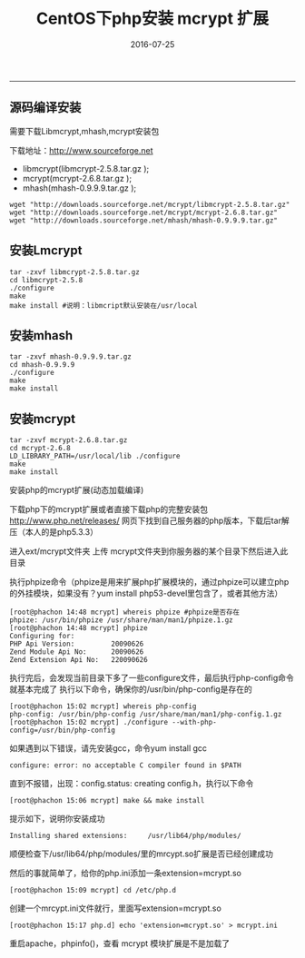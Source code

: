 ﻿---
title: CentOS下php安装 mcrypt 扩展
date: 2016-07-25
categories: Install
tags:
  - CentOS
  - PHP
  - mcrypt
---
----------------------------------

## 源码编译安装

需要下载Libmcrypt,mhash,mcrypt安装包

下载地址：http://www.sourceforge.net

- libmcrypt(libmcrypt-2.5.8.tar.gz );
- mcrypt(mcrypt-2.6.8.tar.gz );
- mhash(mhash-0.9.9.9.tar.gz );

```
wget "http://downloads.sourceforge.net/mcrypt/libmcrypt-2.5.8.tar.gz"
wget "http://downloads.sourceforge.net/mcrypt/mcrypt-2.6.8.tar.gz"
wget "http://downloads.sourceforge.net/mhash/mhash-0.9.9.9.tar.gz"
```

<!-- more -->

## 安装Lmcrypt
    
```
tar -zxvf libmcrypt-2.5.8.tar.gz
cd libmcrypt-2.5.8
./configure
make
make install #说明：libmcript默认安装在/usr/local
```

## 安装mhash
```
tar -zxvf mhash-0.9.9.9.tar.gz
cd mhash-0.9.9.9
./configure
make
make install
```

## 安装mcrypt

```
tar -zxvf mcrypt-2.6.8.tar.gz
cd mcrypt-2.6.8
LD_LIBRARY_PATH=/usr/local/lib ./configure
make
make install
```

安装php的mcrypt扩展(动态加载编译)

下载php下的mcrypt扩展或者直接下载php的完整安装包
http://www.php.net/releases/ 网页下找到自己服务器的php版本，下载后tar解压（本人的是php5.3.3）

进入ext/mcrypt文件夹
上传 mcrypt文件夹到你服务器的某个目录下然后进入此目录

执行phpize命令（phpize是用来扩展php扩展模块的，通过phpize可以建立php的外挂模块，如果没有？yum install php53-devel里包含了，或者其他方法）

```
[root@phachon 14:48 mcrypt] whereis phpize #phpize是否存在
phpize: /usr/bin/phpize /usr/share/man/man1/phpize.1.gz
[root@phachon 14:48 mcrypt] phpize
Configuring for:
PHP Api Version:         20090626
Zend Module Api No:      20090626
Zend Extension Api No:   220090626
```

执行完后，会发现当前目录下多了一些configure文件，最后执行php-config命令就基本完成了
执行以下命令，确保你的/usr/bin/php-config是存在的

```
[root@phachon 15:02 mcrypt] whereis php-config
php-config: /usr/bin/php-config /usr/share/man/man1/php-config.1.gz
[root@phachon 15:02 mcrypt] ./configure --with-php-config=/usr/bin/php-config
```

如果遇到以下错误，请先安装gcc，命令yum install gcc

```
configure: error: no acceptable C compiler found in $PATH
```

直到不报错，出现：config.status: creating config.h，执行以下命令

```
[root@phachon 15:06 mcrypt] make && make install
```

提示如下，说明你安装成功

```
Installing shared extensions:     /usr/lib64/php/modules/
```

顺便检查下/usr/lib64/php/modules/里的mrcypt.so扩展是否已经创建成功

然后的事就简单了，给你的php.ini添加一条extension=mcrypt.so

```
[root@phachon 15:09 mcrypt] cd /etc/php.d
```

创建一个mrcypt.ini文件就行，里面写extension=mcrypt.so

```
[root@phachon 15:17 php.d] echo 'extension=mcrypt.so' > mcrypt.ini
```

重启apache，phpinfo()，查看 mcrypt 模块扩展是不是加载了


